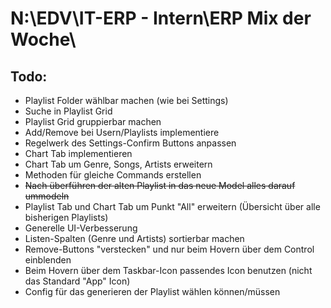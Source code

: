 # N:\EDV\IT-ERP - Intern\ERP Mix der Woche\ #

## Todo: ##

* Playlist Folder wählbar machen (wie bei Settings)
* Suche in Playlist Grid
* Playlist Grid gruppierbar machen
* Add/Remove bei Usern/Playlists implementiere
* Regelwerk des Settings-Confirm Buttons anpassen
* Chart Tab implementieren
* Chart Tab um Genre, Songs, Artists erweitern
* Methoden für gleiche Commands erstellen
* ~~Nach überführen der alten Playlist in das neue Model alles darauf ummodeln~~
* Playlist Tab und Chart Tab um Punkt "All" erweitern (Übersicht über alle bisherigen Playlists)
* Generelle UI-Verbesserung
* Listen-Spalten (Genre und Artists) sortierbar machen
* Remove-Buttons "verstecken" und nur beim Hovern über dem Control einblenden
* Beim Hovern über dem Taskbar-Icon passendes Icon benutzen (nicht das Standard "App" Icon)
* Config für das generieren der Playlist wählen können/müssen